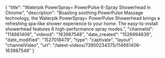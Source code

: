 {
    "title": "Waterpik PowerSpray+ PowerPulse 6-Spray Showerhead in Chrome",
    "description": "Boasting soothing PowerPulse Massage technology, the Waterpik PowerSpray+ PowerPulse Showerhead brings a refreshing spa-like shower experience to your home. The easy-to-install showerhead features 6 high-performance spray modes.",
    "channelid": "114661406",
    "videoid": "163987548",
    "date_created": "1526994839",
    "date_modified": "1527018479",
    "type": "captivate",
    "layout": "channelVideo",
    "url": "\/latest-videos\/73950234375\/114661406-163987548"
}